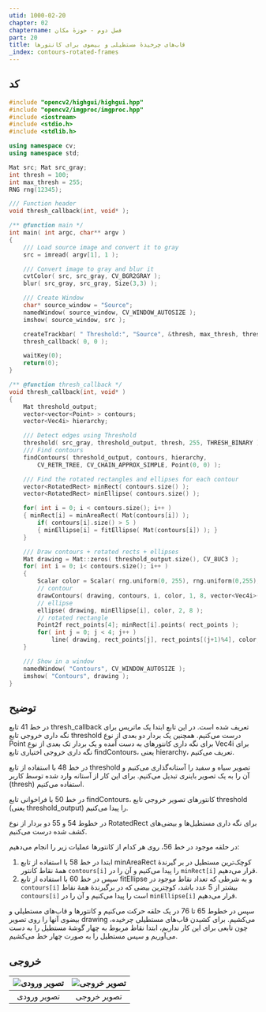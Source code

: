 ```yaml
---
utid: 1000-02-20
chapter: 02
chaptername: فصل دوم - حوزهٔ مکان
part: 20
title: قاب‌های چرخیدهٔ مستطیلی و بیضوی برای کانتورها
_index: contours-rotated-frames
---
```


## کد

```c++
#include "opencv2/highgui/highgui.hpp"
#include "opencv2/imgproc/imgproc.hpp"
#include <iostream>
#include <stdio.h>
#include <stdlib.h>

using namespace cv;
using namespace std;

Mat src; Mat src_gray;
int thresh = 100;
int max_thresh = 255;
RNG rng(12345);

/// Function header
void thresh_callback(int, void* );

/** @function main */
int main( int argc, char** argv )
{
    /// Load source image and convert it to gray
    src = imread( argv[1], 1 );

    /// Convert image to gray and blur it
    cvtColor( src, src_gray, CV_BGR2GRAY );
    blur( src_gray, src_gray, Size(3,3) );

    /// Create Window
    char* source_window = "Source";
    namedWindow( source_window, CV_WINDOW_AUTOSIZE );
    imshow( source_window, src );

    createTrackbar( " Threshold:", "Source", &thresh, max_thresh, thresh_callback );
    thresh_callback( 0, 0 );

    waitKey(0);
    return(0);
}

/** @function thresh_callback */
void thresh_callback(int, void* )
{
    Mat threshold_output;
    vector<vector<Point> > contours;
    vector<Vec4i> hierarchy;

    /// Detect edges using Threshold
    threshold( src_gray, threshold_output, thresh, 255, THRESH_BINARY );
    /// Find contours
    findContours( threshold_output, contours, hierarchy,
        CV_RETR_TREE, CV_CHAIN_APPROX_SIMPLE, Point(0, 0) );

    /// Find the rotated rectangles and ellipses for each contour
    vector<RotatedRect> minRect( contours.size() );
    vector<RotatedRect> minEllipse( contours.size() );

    for( int i = 0; i < contours.size(); i++ )
    { minRect[i] = minAreaRect( Mat(contours[i]) );
        if( contours[i].size() > 5 )
        { minEllipse[i] = fitEllipse( Mat(contours[i]) ); }
    }

    /// Draw contours + rotated rects + ellipses
    Mat drawing = Mat::zeros( threshold_output.size(), CV_8UC3 );
    for( int i = 0; i< contours.size(); i++ )
    {
        Scalar color = Scalar( rng.uniform(0, 255), rng.uniform(0,255), rng.uniform(0,255) );
        // contour
        drawContours( drawing, contours, i, color, 1, 8, vector<Vec4i>(), 0, Point() );
        // ellipse
        ellipse( drawing, minEllipse[i], color, 2, 8 );
        // rotated rectangle
        Point2f rect_points[4]; minRect[i].points( rect_points );
        for( int j = 0; j < 4; j++ )
            line( drawing, rect_points[j], rect_points[(j+1)%4], color, 1, 8 );
    }

    /// Show in a window
    namedWindow( "Contours", CV_WINDOW_AUTOSIZE );
    imshow( "Contours", drawing );
}
```



## توضیح

در خط 41 تابع thresh_callback تعریف شده است. در این تابع ابتدا یک ماتریس برای نگه داری خروجی تابع threshold درست می‌کنیم. همچنین یک بردار دو بعدی از نوع Point برای نگه داری کانتورهای به دست آمده و یک بردار تک بعدی از نوع Vec4i برای نگه داری خروجی اختیاری تابع findContours، یعنی hierarchy، تعریف می‌کنیم.

در خط 48 با استفاده از تابع threshold تصویر سیاه و سفید را آستانه‌گذاری می‌کنیم و آن را به یک تصویر باینری تبدیل می‌کنیم. برای این کار از آستانه وارد شده توسط کاربر (thresh) استفاده می‌کنیم.

در خط 50 با فراخوانی تابع findContours، کانتورهای تصویر خروجی تابع threshold (یعنی threshold_output) را پیدا می‌کنیم.

در خطوط 54 و 55 دو بردار از نوع RotatedRect برای نگه داری مستطیل‌ها و بیضی‌های کشف شده درست می‌کنیم.

در حلقه موجود در خط 56، روی هر کدام از کانتورها عملیات زیر را انجام می‌دهیم:

1.  ابتدا در خط 58 با استفاده از تابع minAreaRect کوچک‌ترین مستطیل در بر گیرندهٔ همهٔ نقاط کانتور `contours[i]` را پیدا می‌کنیم و آن را در `minRect[i]` قرار می‌دهیم.
2.  سپس در خط 60 با استفاده از تابع fitEllipse و به شرطی که تعداد نقاط موجود در `contours[i]` بیشتر از 5 عدد باشد، کوچترین بیضی که در برگیرندهٔ همهٔ نقاط `contours[i]` است را پیدا می‌کنیم و آن را در `minEllipse[i]` قرار می‌دهیم.

سپس در خطوط 65 تا 76 در یک حلقه حرکت می‌کنیم و کانتورها و قاب‌های مستطیلی و بیضوی آنها را روی تصویر drawing می‌کشیم. برای کشیدن قاب‌های مستطیلی چرخیده، چون تابعی برای این کار نداریم، ابتدا نقاط مربوط به چهار گوشهٔ مستطیل را به دست می‌آوریم و سپس مستطیل را به صورت چهار خط می‌کشیم.



## خروجی

| ![تصویر ورودی](/opencv-book/media/image97.png) | ![تصویر خروجی](/opencv-book/media/image98.png) |
| :--------------------------------------------: | :--------------------------------------------: |
|                  تصویر ورودی                   |                  تصویر خروجی                   |

